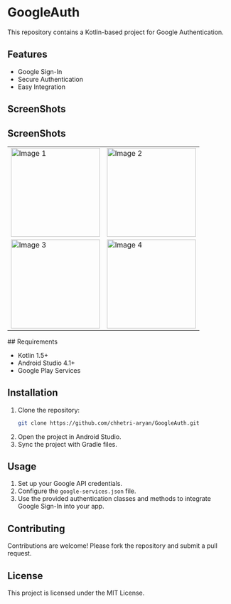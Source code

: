 # GoogleAuth

This repository contains a Kotlin-based project for Google Authentication.

## Features

- Google Sign-In
- Secure Authentication
- Easy Integration

## ScreenShots
## ScreenShots

<table>
  <tr>
    <td><img src="https://github.com/user-attachments/assets/2d521de8-07ed-445a-bcaa-6b7aaee79d64" alt="Image 1" width="200"/></td>
    <td><img src="https://github.com/user-attachments/assets/90a36ab8-d152-47d2-bab9-9f613ee7bdfe" alt="Image 2" width="200"/></td>
  </tr>
  <tr>
    <td><img src="https://github.com/user-attachments/assets/d232ca3b-0048-4d08-b857-8cbb002e3642" alt="Image 3" width="200"/></td>
    <td><img src="https://github.com/user-attachments/assets/31989b43-756f-476f-8347-a61fb5e1c82a" alt="Image 4" width="200"/></td>
  </tr>
</table>
## Requirements

- Kotlin 1.5+
- Android Studio 4.1+
- Google Play Services

## Installation

1. Clone the repository:
    ```sh
    git clone https://github.com/chhetri-aryan/GoogleAuth.git
    ```
2. Open the project in Android Studio.
3. Sync the project with Gradle files.

## Usage

1. Set up your Google API credentials.
2. Configure the `google-services.json` file.
3. Use the provided authentication classes and methods to integrate Google Sign-In into your app.

## Contributing

Contributions are welcome! Please fork the repository and submit a pull request.

## License

This project is licensed under the MIT License.
